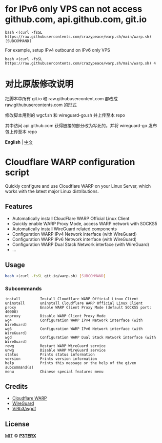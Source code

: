 # for IPv6 only VPS can not access github.com, api.github.com, git.io
```
bash <(curl -fsSL https://raw.githubusercontents.com/crazypeace/warp.sh/main/warp.sh) [SUBCOMMAND]
```
For example, setup IPv4 outbound on IPv6 only VPS
```
bash <(curl -fsSL https://raw.githubusercontents.com/crazypeace/warp.sh/main/warp.sh) 4
```

# 对比原版修改说明
把脚本中所有 git.io 和 raw.githubusercontent.com 都改成 raw.githubusercontents.com 的形式

修改脚本用到的 wgcf.sh 和 wireguard-go.sh 并上传至本 repo

其中访问 api.github.com 获得链接的部分改为写死的，并将 wireguard-go 发布包上传至本 repo

**English** | [中文](https://p3terx.com/archives/cloudflare-warp-configuration-script.html)

# Cloudflare WARP configuration script

Quickly configure and use Cloudflare WARP on your Linux Server, which works with the latest major Linux distributions.

## Features

- Automatically install CloudFlare WARP Official Linux Client
- Quickly enable WARP Proxy Mode, access WARP network with SOCKS5
- Automatically install WireGuard related components
- Configuration WARP IPv4 Network interface (with WireGuard)
- Configuration WARP IPv6 Network interface (with WireGuard)
- Configuration WARP Dual Stack Network interface (with WireGuard)
- ...

## Usage

```bash
bash <(curl -fsSL git.io/warp.sh) [SUBCOMMAND]
```

### Subcommands

```
install         Install Cloudflare WARP Official Linux Client
uninstall       uninstall Cloudflare WARP Official Linux Client
proxy           Enable WARP Client Proxy Mode (default SOCKS5 port: 40000)
unproxy         Disable WARP Client Proxy Mode
wg4             Configuration WARP IPv4 Network interface (with WireGuard)
wg6             Configuration WARP IPv6 Network interface (with WireGuard)
wgd             Configuration WARP Dual Stack Network interface (with WireGuard)
rewg            Restart WARP WireGuard service
unwg            Disable WARP WireGuard service
status          Prints status information
version         Prints version information
help            Prints this message or the help of the given subcommand(s)
menu            Chinese special features menu
```

## Credits

- [Cloudflare WARP](https://1.1.1.1/)
- [WireGuard](https://www.wireguard.com/)
- [ViRb3/wgcf](https://github.com/ViRb3/wgcf)

## License

[MIT](https://github.com/P3TERX/warp.sh/blob/main/LICENSE) © **[P3TERX](https://p3terx.com/)**
